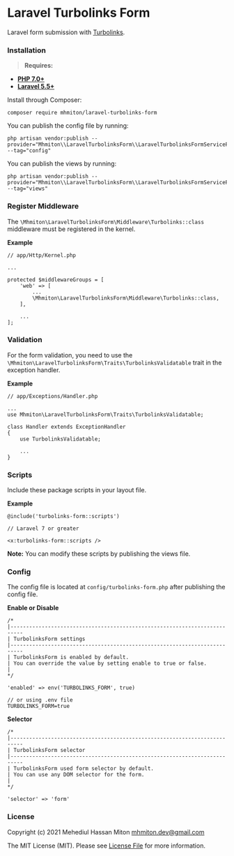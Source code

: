 # Laravel Turbolinks Form

Laravel form submission with [Turbolinks](https://github.com/turbolinks/turbolinks).

### Installation

> **Requires:**
- **[PHP 7.0+](https://php.net/releases/)**
- **[Laravel 5.5+](https://github.com/laravel/laravel)**

Install through Composer:

```
composer require mhmiton/laravel-turbolinks-form
```

You can publish the config file by running:

```
php artisan vendor:publish --provider="Mhmiton\\LaravelTurbolinksForm\\LaravelTurbolinksFormServiceProvider" --tag="config"
```

You can publish the views by running:

```
php artisan vendor:publish --provider="Mhmiton\\LaravelTurbolinksForm\\LaravelTurbolinksFormServiceProvider" --tag="views"
```

### Register Middleware

The `\Mhmiton\LaravelTurbolinksForm\Middleware\Turbolinks::class` middleware must be registered in the kernel.

**Example**

```
// app/Http/Kernel.php

...

protected $middlewareGroups = [
    'web' => [
        ...
        \Mhmiton\LaravelTurbolinksForm\Middleware\Turbolinks::class,
    ],

    ...
];
```

### Validation

For the form validation, you need to use the `\Mhmiton\LaravelTurbolinksForm\Traits\TurbolinksValidatable` trait in the exception handler.

**Example**

```
// app/Exceptions/Handler.php

...
use Mhmiton\LaravelTurbolinksForm\Traits\TurbolinksValidatable;

class Handler extends ExceptionHandler
{
    use TurbolinksValidatable;
    
    ...
}
```

### Scripts

Include these package scripts in your layout file.

**Example**

```
@include('turbolinks-form::scripts')

// Laravel 7 or greater

<x:turbolinks-form::scripts />
```

**Note:** You can modify these scripts by publishing the views file.

### Config

The config file is located at `config/turbolinks-form.php` after publishing the config file.

**Enable or Disable**

```
/*
|--------------------------------------------------------------------------
| TurbolinksForm settings
|--------------------------------------------------------------------------
| TurbolinksForm is enabled by default.
| You can override the value by setting enable to true or false.
|
*/

'enabled' => env('TURBOLINKS_FORM', true)

// or using .env file
TURBOLINKS_FORM=true
```

**Selector**

```
/*
|--------------------------------------------------------------------------
| TurbolinksForm selector
|--------------------------------------------------------------------------
| TurbolinksForm used form selector by default.
| You can use any DOM selector for the form.
|
*/

'selector' => 'form'
```

### License

Copyright (c) 2021 Mehediul Hassan Miton <mhmiton.dev@gmail.com>

The MIT License (MIT). Please see [License File](LICENSE.md) for more information.